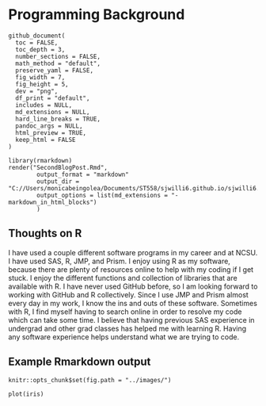 Programming Background
================

    github_document(
      toc = FALSE,
      toc_depth = 3,
      number_sections = FALSE,
      math_method = "default",
      preserve_yaml = FALSE,
      fig_width = 7,
      fig_height = 5,
      dev = "png",
      df_print = "default",
      includes = NULL,
      md_extensions = NULL,
      hard_line_breaks = TRUE,
      pandoc_args = NULL,
      html_preview = TRUE,
      keep_html = FALSE
    )

    library(rmarkdown)
    render("SecondBlogPost.Rmd",
            output_format = "markdown"
            output_dir = "C://Users/monicabeingolea/Documents/ST558/sjwilli6.github.io/sjwilli6.github.io/SecondBlogPost/_Rmd.md"
            output_options = list(md_extensions = "-markdown_in_html_blocks")
            )

## Thoughts on R

I have used a couple different software programs in my career and at
NCSU. I have used SAS, R, JMP, and Prism. I enjoy using R as my
software, because there are plenty of resources online to help with my
coding if I get stuck. I enjoy the different functions and collection of
libraries that are available with R. I have never used GitHub before, so
I am looking forward to working with GitHub and R collectively. Since I
use JMP and Prism almost every day in my work, I know the ins and outs
of these software. Sometimes with R, I find myself having to search
online in order to resolve my code which can take some time. I believe
that having previous SAS experience in undergrad and other grad classes
has helped me with learning R. Having any software experience helps
understand what we are trying to code.

## Example Rmarkdown output

    knitr::opts_chunk$set(fig.path = "../images/")

    plot(iris)
